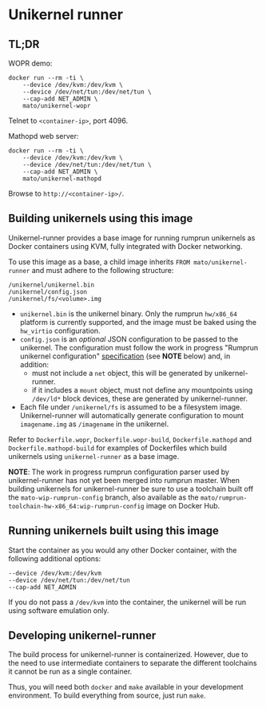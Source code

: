 # Unikernel runner

## TL;DR

WOPR demo:

    docker run --rm -ti \
        --device /dev/kvm:/dev/kvm \
        --device /dev/net/tun:/dev/net/tun \
        --cap-add NET_ADMIN \
        mato/unikernel-wopr

Telnet to `<container-ip>`, port 4096.

Mathopd web server:

    docker run --rm -ti \
        --device /dev/kvm:/dev/kvm \
        --device /dev/net/tun:/dev/net/tun \
        --cap-add NET_ADMIN \
        mato/unikernel-mathopd

Browse to `http://<container-ip>/`.

## Building unikernels using this image

Unikernel-runner provides a base image for running rumprun unikernels as Docker
containers using KVM, fully integrated with Docker networking.

To use this image as a base, a child image inherits `FROM
mato/unikernel-runner` and must adhere to the following structure:

    /unikernel/unikernel.bin
    /unikernel/config.json
    /unikernel/fs/<volume>.img

* `unikernel.bin` is the unikernel binary. Only the rumprun `hw/x86_64`
  platform is currently supported, and the image must be baked using the
  `hw_virtio` configuration.
* `config.json` is an _optional_ JSON configuration to be passed to the
  unikernel. The configuration must follow the work in progress "Rumprun
  unikernel configuration" [specification](https://github.com/rumpkernel/rumprun/blob/mato-wip-rumprun-config/doc/config.md) (see **NOTE** below) and, in addition:
  * must not include a `net` object, this will be generated by unikernel-runner.
  * if it includes a `mount` object, must not define any mountpoints using
    `/dev/ld*` block devices, these are generated by unikernel-runner.
* Each file under `/unikernel/fs` is assumed to be a filesystem image.
  Unikernel-runner will automatically generate configuration to mount
  `imagename.img` as `/imagename` in the unikernel.

Refer to `Dockerfile.wopr`, `Dockerfile.wopr-build`, `Dockerfile.mathopd` and
`Dockerfile.mathopd-build` for examples of Dockerfiles which build unikernels
using `unikernel-runner` as a base image.

**NOTE**: The work in progress rumprun configuration parser used by
unikernel-runner has not yet been merged into rumprun master. When building
unikernels for unikernel-runner be sure to use a toolchain built off the
`mato-wip-rumprun-config` branch, also available as the
`mato/rumprun-toolchain-hw-x86_64:wip-rumprun-config` image on Docker Hub.

## Running unikernels built using this image

Start the container as you would any other Docker container, with the
following additional options:

    --device /dev/kvm:/dev/kvm
    --device /dev/net/tun:/dev/net/tun
    --cap-add NET_ADMIN

If you do not pass a `/dev/kvm` into the container, the unikernel will be run
using software emulation only.

## Developing unikernel-runner

The build process for unikernel-runner is containerized. However, due to the
need to use intermediate containers to separate the different toolchains it
cannot be run as a single container.

Thus, you will need both `docker` and `make` available in your development
environment. To build everything from source, just run `make`.

